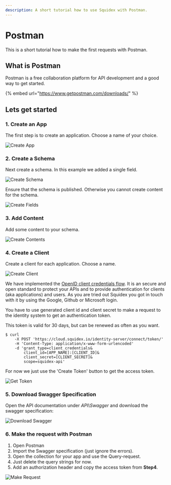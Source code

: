 ```yaml
---
description: A short tutorial how to use Squidex with Postman.
---
```


# Postman

This is a short tutorial how to make the first requests with Postman. 

## What is Postman

Postman is a free collaboration platform for API development and a good way to get started.

{% embed url="https://www.getpostman.com/downloads/" %}

## Lets get started

### 1. Create an App

The first step is to create an application. Choose a name of your choice.

![Create App](../../../.gitbook/assets/create-app.png)

### 2. Create a Schema

Next create a schema. In this example we added a single field.

![Create Schema](../../../.gitbook/assets/create-schema.png)

Ensure that the schema is published. Otherwise you cannot create content for the schema.

![Create Fields](../../../.gitbook/assets/create-fields.png)

### 3. Add Content

Add some content to your schema.

![Create Contents](../../../.gitbook/assets/create-content.png)

### 4. Create a Client

Create a client for each application. Choose a name.

![Create Client](../../../.gitbook/assets/create-client.png)

We have implemented the [OpenID client credentials flow](https://docs.axway.com/u/documentation/api_gateway/7.5.3/webhelp_portal_oauth/Content/OAuthGuideTopics/oauth_flows_client_credentials.). It is an secure and open standard to protect your APIs and to provide authentication for clients \(aka applications\) and users. As you are tried out Squidex you got in touch with it by using the Google, Github or Microsoft login.

You have to use generated client id and client secret to make a request to the identity system to get an authentication token. 

This token is valid for 30 days, but can be renewed as often as you want.

```
$ curl
    -X POST 'https://cloud.squidex.io/identity-server/connect/token/' 
    -H 'Content-Type: application/x-www-form-urlencoded' 
    -d 'grant_type=client_credentials&
        client_id=[APP_NAME]:[CLIENT_ID]&
        client_secret=[CLIENT_SECRET]&
        scope=squidex-api'
```

For now we just use the 'Create Token' button to get the access token.

![Get Token](../../../.gitbook/assets/get-token.png)

### 5. Download Swagger Specification

Open the API documentation under _API\Swagger_ and download the swagger specification:

![Download Swagger](../../../.gitbook/assets/download-swagger.png)

### 6. Make the request with Postman

1. Open Postman
2. Import the Swagger specification \(just ignore the errors\).
3. Open the collection for your app and use the Query-request.
4. Just delete the query strings for now.
5. Add an authorization header and copy the access token from **Step4**.

![Make Request](../../../.gitbook/assets/make-request.png)

